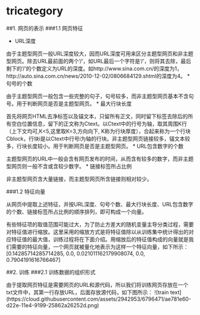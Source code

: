 # tricategory

##1. 网页的表示
###1.1 网页特征
* URL深度
<p>由于主题型网页一般URL深度较大，因而URL深度可用来区分主题型网页和非主题型网页。除去URL最前面的两个‘/’，如URL最后一个字符是‘/’，则将其去除，最后剩下的‘/’的个数定义为URL的深度。如http://www.sina.com.cn/的深度为1，http://auto.sina.com.cn/news/2010-12-02/0806684129.shtml的深度为4。
* 句号的个数
<p>由于主题型网页一般包含一些完整的句子，句号较多，而非主题型网页基本不含句号。用于判断网页是否是主题型网页。
* 最大行块长度
<p>首先将网页HTML去净标签以及锚文本，只留所有正文，同时留下标签去除后的所有空白位置信息，留下的正文称为Ctext。以Ctext中的行号为轴，取其周围K行（上下文均可,K<5,这里取K=3,方向向下, K称为行块厚度），合起来称为一个行块Cblock，行块i是以Ctext中行号i为轴的行块。非主题型网页链接较多，锚文本较多，行块长度较小。用于判断网页是否是主题型网页。
* URL包含数字的个数
<p>主题型网页的URL中一般会含有网页发布的时间，从而含有较多的数字，而非主题型网页则一般不含或含较少数字。
* 链接标签所占比例
<p>非主题型网页含大量链接，而主题型网页所含链接则相对较少。

###1.2 特征向量
<p>从网页中提取上述特征，并按URL深度、句号个数、最大行块长度、URL包含数字的个数、链接标签所占比例的顺序排列，即可构成一个向量。
<p>有些特征项的取值范围可能过大，为了防止方差大的随机变量主导分类过程，需要对特征值进行缩放。这里采用的缩放方式是将特征值除以从训练集中统计得出的对应特征值的最大值，训练过程将在下面介绍。用缩放后的特征值构成的向量就是我们需要的特征向量，一个网页就被量化地表示为这样一个特征向量，如下所示：
<br>[0.14285714285714285, 0.0, 0.021011162179908074, 0.0, 0.7904191616766467]

##2. 训练
###2.1 训练数据的组织形式
<p>由于提取网页特征是需要网页的URL和源代码，所以我们将训练网页存放在一个txt文件中，其第一行存放URL，后面存放源代码，如下图所示：
![train text](https://cloud.githubusercontent.com/assets/2942953/6796471/ae781e60-d22e-11e4-9199-25862a26252d.png)
